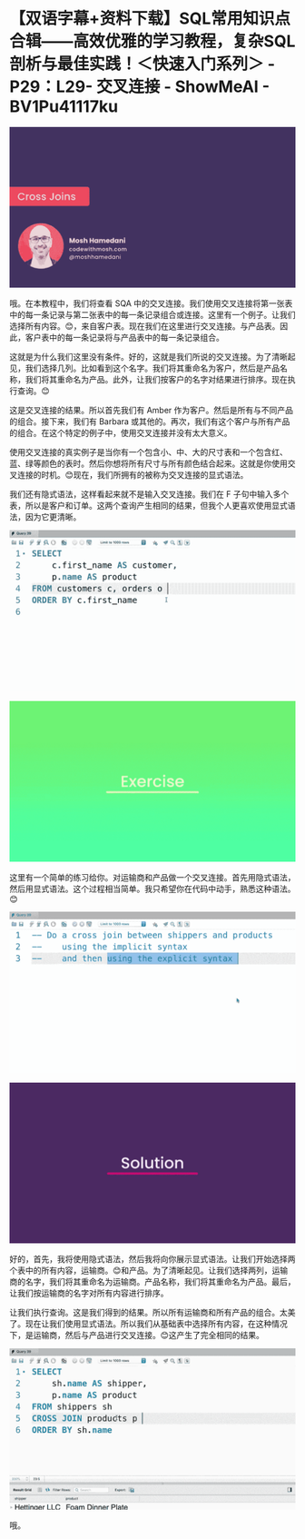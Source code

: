 # 【双语字幕+资料下载】SQL常用知识点合辑——高效优雅的学习教程，复杂SQL剖析与最佳实践！＜快速入门系列＞ - P29：L29- 交叉连接 - ShowMeAI - BV1Pu41117ku

![](img/0171f3687694160a13cbb67ab89ea954_0.png)

哦。在本教程中，我们将查看 SQA 中的交叉连接。我们使用交叉连接将第一张表中的每一条记录与第二张表中的每一条记录组合或连接。这里有一个例子。让我们选择所有内容。😊，来自客户表。现在我们在这里进行交叉连接。与产品表。因此，客户表中的每一条记录将与产品表中的每一条记录组合。

这就是为什么我们这里没有条件。好的，这就是我们所说的交叉连接。为了清晰起见，我们选择几列。比如看到这个名字。我们将其重命名为客户，然后是产品名称，我们将其重命名为产品。此外，让我们按客户的名字对结果进行排序。现在执行查询。😊

这是交叉连接的结果。所以首先我们有 Amber 作为客户。然后是所有与不同产品的组合。接下来，我们有 Barbara 或其他的。再次，我们有这个客户与所有产品的组合。在这个特定的例子中，使用交叉连接并没有太大意义。

使用交叉连接的真实例子是当你有一个包含小、中、大的尺寸表和一个包含红、蓝、绿等颜色的表时。然后你想将所有尺寸与所有颜色结合起来。这就是你使用交叉连接的时机。😊现在，我们所拥有的被称为交叉连接的显式语法。

我们还有隐式语法，这样看起来就不是输入交叉连接。我们在 F 子句中输入多个表，所以是客户和订单。这两个查询产生相同的结果，但我个人更喜欢使用显式语法，因为它更清晰。

![](img/0171f3687694160a13cbb67ab89ea954_2.png)

![](img/0171f3687694160a13cbb67ab89ea954_3.png)

这里有一个简单的练习给你。对运输商和产品做一个交叉连接。首先用隐式语法，然后用显式语法。这个过程相当简单。我只希望你在代码中动手，熟悉这种语法。😊

![](img/0171f3687694160a13cbb67ab89ea954_5.png)

![](img/0171f3687694160a13cbb67ab89ea954_6.png)

好的，首先，我将使用隐式语法，然后我将向你展示显式语法。让我们开始选择两个表中的所有内容，运输商。😊和产品。为了清晰起见。让我们选择两列，运输商的名字，我们将其重命名为运输商。产品名称，我们将其重命名为产品。最后，让我们按运输商的名字对所有内容进行排序。

让我们执行查询。这是我们得到的结果。所以所有运输商和所有产品的组合。太美了。现在让我们使用显式语法。所以我们从基础表中选择所有内容，在这种情况下，是运输商，然后与产品进行交叉连接。😊这产生了完全相同的结果。

![](img/0171f3687694160a13cbb67ab89ea954_8.png)

哦。
